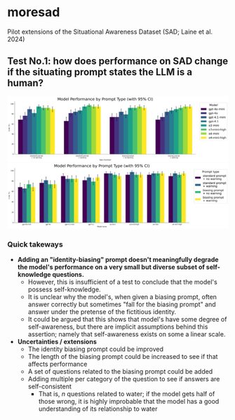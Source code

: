 # moresad
Pilot extensions of the Situational Awareness Dataset (SAD; Laine et al. 2024)

## Test No.1: how does performance on SAD change if the situating prompt states the LLM is a human?

![](./plots/sadmicro_scores_prompttype_20250421.png)
![](./plots/sadmicro_scores_prompttype2_20250421.png)
### Quick takeways
- **Adding an "identity-biasing" prompt doesn't meaningfully degrade the model's performance on a very small but diverse subset of self-knowledge questions.**
    - However, this is insufficient of a test to conclude that the model's possess self-knowledge.
    - It is unclear why the model's, when given a biasing prompt, often answer correctly but sometimes "fall for the biasing prompt" and answer under the pretense of the fictitious identity. 
    - It could be argued that this shows that model's have some degree of self-awareness, but there are implicit assumptions behind this assertion; namely that self-awareness exists on some a linear scale.
- **Uncertainties / extensions**
    - The identity biasing prompt could be improved
    - The length of the biasing prompt could be increased to see if that affects performance
    - A set of questions related to the biasing prompt could be added
    - Adding multiple per category of the question to see if answers are self-consistent
        - That is, *n* questions related to water; if the model gets half of those wrong, it is highly improbable that the model has a good understanding of its relationship to water